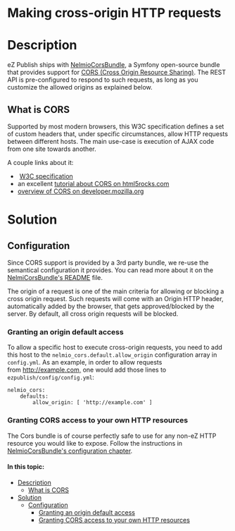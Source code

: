 # Making cross-origin HTTP requests

# Description

eZ Publish ships with [NelmioCorsBundle](https://github.com/nelmio/NelmioCorsBundle), a Symfony open-source bundle that provides support for [CORS (Cross Origin Resource Sharing)](http://www.w3.org/TR/cors/). The REST API is pre-configured to respond to such requests, as long as you customize the allowed origins as explained below.

## What is CORS

Supported by most modern browsers, this W3C specification defines a set of custom headers that, under specific circumstances, allow HTTP requests between different hosts. The main use-case is execution of AJAX code from one site towards another.

A couple links about it:

-    [W3C specification](http://www.w3.org/TR/cors/)
-   an excellent [tutorial about CORS on html5rocks.com](http://www.html5rocks.com/en/tutorials/cors/)
-   [overview of CORS on developer.mozilla.org](https://developer.mozilla.org/en-US/docs/HTTP/Access_control_CORS)

# Solution

## Configuration

Since CORS support is provided by a 3rd party bundle, we re-use the semantical configuration it provides. You can read more about it on the [NelmiCorsBundle's README](https://github.com/nelmio/NelmioCorsBundle/blob/master/README.md) file.

The origin of a request is one of the main criteria for allowing or blocking a cross origin request. Such requests will come with an Origin HTTP header, automatically added by the browser, that gets approved/blocked by the server. By default, all cross origin requests will be blocked.

### Granting an origin default access

To allow a specific host to execute cross-origin requests, you need to add this host to the `nelmio_cors.default.allow_origin` configuration array in `config.yml`. As an example, in order to allow requests from <http://example.com,> one would add those lines to `ezpublish/config/config.yml`:

```
nelmio_cors:
    defaults:
        allow_origin: [ 'http://example.com' ] 
```

### Granting CORS access to your own HTTP resources

The Cors bundle is of course perfectly safe to use for any non-eZ HTTP resource you would like to expose.
Follow the instructions in [NelmioCorsBundle's configuration chapter](https://github.com/nelmio/NelmioCorsBundle/blob/master/README.md#configuration).

#### In this topic:

-   [Description](#Makingcross-originHTTPrequests-Description)
    -   [What is CORS](#Makingcross-originHTTPrequests-WhatisCORS)
-   [Solution](#Makingcross-originHTTPrequests-Solution)
    -   [Configuration](#Makingcross-originHTTPrequests-Configuration)
        -   [Granting an origin default access](#Makingcross-originHTTPrequests-Grantinganorigindefaultaccess)
        -   [Granting CORS access to your own HTTP resources](#Makingcross-originHTTPrequests-GrantingCORSaccesstoyourownHTTPresources)



